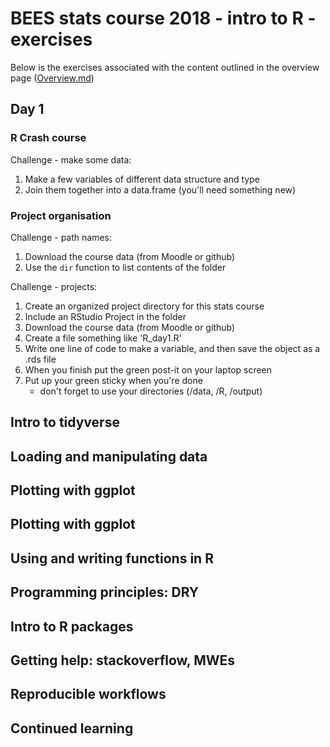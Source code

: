 # BEES stats course 2018 - intro to R - exercises
Below is the exercises associated with the content outlined in the overview page ([Overview.md](https://github.com/nicercode/2018_BEES_regression/blob/master/Overview.md))


## Day 1

### R Crash course 

Challenge - make some data:
1. Make a few variables of different data structure and type
2. Join them together into a data.frame (you'll need something new)



### Project organisation

Challenge - path names:

1. Download the course data (from Moodle or github)
2. Use the `dir` function to list contents of the folder

Challenge - projects:

1. Create an organized project directory for this stats course
2. Include an RStudio Project in the folder
3. Download the course data (from Moodle or github)
4. Create a file something like 'R_day1.R' 
5. Write one line of code to make a variable, and then save the object as a .rds file
6. When you finish put the green post-it on your laptop screen
7. Put up your green sticky when you're done
	- don't forget to use your directories (/data, /R, /output)


## Intro to tidyverse 


## Loading and manipulating data 


## Plotting with ggplot 


## Plotting with ggplot 


## Using and writing functions in R 


## Programming principles: DRY	


## Intro to R packages 


## Getting help: stackoverflow, MWEs


## Reproducible workflows 


## Continued learning

